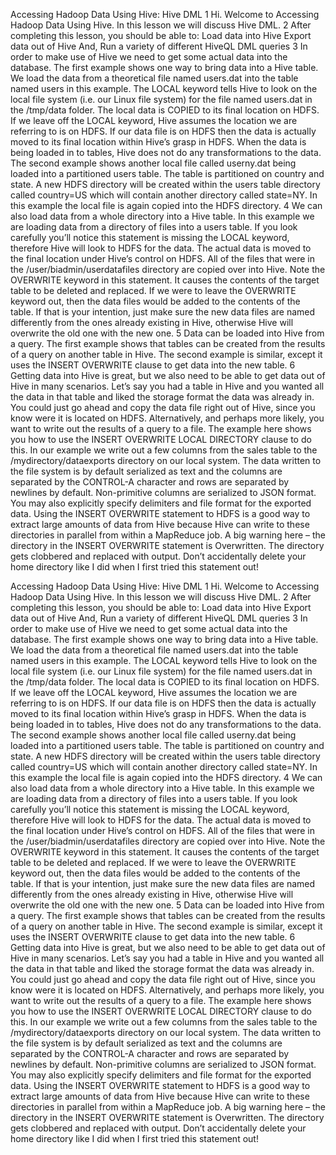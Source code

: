 Accessing Hadoop Data Using Hive: Hive DML
1
Hi. Welcome to Accessing Hadoop Data Using Hive. In this lesson we will discuss Hive
DML.
2
After completing this lesson, you should be able to:
Load data into Hive
Export data out of Hive
And, Run a variety of different HiveQL DML queries
3
In order to make use of Hive we need to get some actual data into the database.
The first example shows one way to bring data into a Hive table. We load the data from a
theoretical file named users.dat into the table named users in this example. The LOCAL
keyword tells Hive to look on the local file system (i.e. our Linux file system) for the file
named users.dat in the /tmp/data folder. The local data is COPIED to its final location on
HDFS.
If we leave off the LOCAL keyword, Hive assumes the location we are referring to is on
HDFS. If our data file is on HDFS then the data is actually moved to its final location
within Hive’s grasp in HDFS. When the data is being loaded in to tables, Hive does not
do any transformations to the data.
The second example shows another local file called userny.dat being loaded into a
partitioned users table. The table is partitioned on country and state. A new HDFS
directory will be created within the users table directory called country=US which will
contain another directory called state=NY. In this example the local file is again copied
into the HDFS directory.
4
We can also load data from a whole directory into a Hive table. In this example we are
loading data from a directory of files into a users table. If you look carefully you’ll notice
this statement is missing the LOCAL keyword, therefore Hive will look to HDFS for the
data. The actual data is moved to the final location under Hive’s control on HDFS. All of
the files that were in the /user/biadmin/userdatafiles directory are copied over into Hive.
Note the OVERWRITE keyword in this statement. It causes the contents of the target
table to be deleted and replaced. If we were to leave the OVERWRITE keyword out, then
the data files would be added to the contents of the table. If that is your intention, just
make sure the new data files are named differently from the ones already existing in
Hive, otherwise Hive will overwrite the old one with the new one. 
5
Data can be loaded into Hive from a query. The first example shows that tables can be
created from the results of a query on another table in Hive. The second example is
similar, except it uses the INSERT OVERWRITE clause to get data into the new table.
6
Getting data into Hive is great, but we also need to be able to get data out of Hive in
many scenarios. Let’s say you had a table in Hive and you wanted all the data in that
table and liked the storage format the data was already in. You could just go ahead and
copy the data file right out of Hive, since you know were it is located on HDFS.
Alternatively, and perhaps more likely, you want to write out the results of a query to a
file. The example here shows you how to use the INSERT OVERWRITE LOCAL
DIRECTORY clause to do this. In our example we write out a few columns from the
sales table to the /mydirectory/dataexports directory on our local system. The data written
to the file system is by default serialized as text and the columns are separated by the
CONTROL-A character and rows are separated by newlines by default. Non-primitive
columns are serialized to JSON format. You may also explicitly specify delimiters and
file format for the exported data.
Using the INSERT OVERWRITE statement to HDFS is a good way to extract large
amounts of data from Hive because Hive can write to these directories in parallel from
within a MapReduce job.
A big warning here – the directory in the INSERT OVERWRITE statement is
Overwritten. The directory gets clobbered and replaced with output. Don’t accidentally
delete your home directory like I did when I first tried this statement out! 

Accessing Hadoop Data Using Hive: Hive DML
1
Hi. Welcome to Accessing Hadoop Data Using Hive. In this lesson we will discuss Hive
DML.
2
After completing this lesson, you should be able to:
Load data into Hive
Export data out of Hive
And, Run a variety of different HiveQL DML queries
3
In order to make use of Hive we need to get some actual data into the database.
The first example shows one way to bring data into a Hive table. We load the data from a
theoretical file named users.dat into the table named users in this example. The LOCAL
keyword tells Hive to look on the local file system (i.e. our Linux file system) for the file
named users.dat in the /tmp/data folder. The local data is COPIED to its final location on
HDFS.
If we leave off the LOCAL keyword, Hive assumes the location we are referring to is on
HDFS. If our data file is on HDFS then the data is actually moved to its final location
within Hive’s grasp in HDFS. When the data is being loaded in to tables, Hive does not
do any transformations to the data.
The second example shows another local file called userny.dat being loaded into a
partitioned users table. The table is partitioned on country and state. A new HDFS
directory will be created within the users table directory called country=US which will
contain another directory called state=NY. In this example the local file is again copied
into the HDFS directory.
4
We can also load data from a whole directory into a Hive table. In this example we are
loading data from a directory of files into a users table. If you look carefully you’ll notice
this statement is missing the LOCAL keyword, therefore Hive will look to HDFS for the
data. The actual data is moved to the final location under Hive’s control on HDFS. All of
the files that were in the /user/biadmin/userdatafiles directory are copied over into Hive.
Note the OVERWRITE keyword in this statement. It causes the contents of the target
table to be deleted and replaced. If we were to leave the OVERWRITE keyword out, then
the data files would be added to the contents of the table. If that is your intention, just
make sure the new data files are named differently from the ones already existing in
Hive, otherwise Hive will overwrite the old one with the new one. 
5
Data can be loaded into Hive from a query. The first example shows that tables can be
created from the results of a query on another table in Hive. The second example is
similar, except it uses the INSERT OVERWRITE clause to get data into the new table.
6
Getting data into Hive is great, but we also need to be able to get data out of Hive in
many scenarios. Let’s say you had a table in Hive and you wanted all the data in that
table and liked the storage format the data was already in. You could just go ahead and
copy the data file right out of Hive, since you know were it is located on HDFS.
Alternatively, and perhaps more likely, you want to write out the results of a query to a
file. The example here shows you how to use the INSERT OVERWRITE LOCAL
DIRECTORY clause to do this. In our example we write out a few columns from the
sales table to the /mydirectory/dataexports directory on our local system. The data written
to the file system is by default serialized as text and the columns are separated by the
CONTROL-A character and rows are separated by newlines by default. Non-primitive
columns are serialized to JSON format. You may also explicitly specify delimiters and
file format for the exported data.
Using the INSERT OVERWRITE statement to HDFS is a good way to extract large
amounts of data from Hive because Hive can write to these directories in parallel from
within a MapReduce job.
A big warning here – the directory in the INSERT OVERWRITE statement is
Overwritten. The directory gets clobbered and replaced with output. Don’t accidentally
delete your home directory like I did when I first tried this statement out! 

